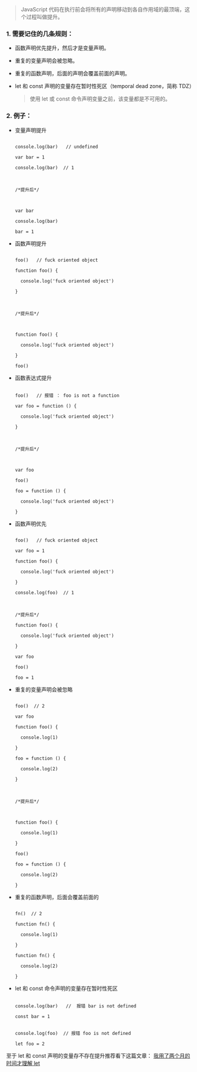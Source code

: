 > JavaScript 代码在执行前会将所有的声明移动到各自作用域的最顶端，这个过程叫做提升。

### 1. 需要记住的几条规则：

- 函数声明优先提升，然后才是变量声明。

- 重复的变量声明会被忽略。

- 重复的函数声明，后面的声明会覆盖前面的声明。

- let 和 const 声明的变量存在暂时性死区（temporal dead zone，简称 TDZ）

  > 使用 let 或 const 命令声明变量之前，该变量都是不可用的。

### 2. 例子：

- 变量声明提升

  ```

  console.log(bar)   // undefined

  var bar = 1

  console.log(bar)  // 1



  /*提升后*/



  var bar

  console.log(bar)

  bar = 1

  ```

- 函数声明提升

  ```

  foo()   // fuck oriented object

  function foo() {

    console.log('fuck oriented object')

  }



  /*提升后*/



  function foo() {

    console.log('fuck oriented object')

  }

  foo()

  ```

- 函数表达式提升

  ```

  foo()   // 报错 ： foo is not a function

  var foo = function () {

    console.log('fuck oriented object')

  }



  /*提升后*/



  var foo

  foo()

  foo = function () {

    console.log('fuck oriented object')

  }

  ```

- 函数声明优先

  ```

  foo()   // fuck oriented object

  var foo = 1

  function foo() {

    console.log('fuck oriented object')

  }

  console.log(foo)  // 1



  /*提升后*/

  function foo() {

    console.log('fuck oriented object')

  }

  var foo

  foo()

  foo = 1

  ```

- 重复的变量声明会被忽略

  ```

  foo()  // 2

  var foo

  function foo() {

    console.log(1)

  }

  foo = function () {

    console.log(2)

  }



  /*提升后*/



  function foo() {

    console.log(1)

  }

  foo()

  foo = function () {

    console.log(2)

  }

  ```

- 重复的函数声明，后面会覆盖前面的

  ```

  fn()  // 2

  function fn() {

    console.log(1)

  }

  function fn() {

    console.log(2)

  }

  ```

- let 和 const 命令声明的变量存在暂时性死区

  ```

  console.log(bar)   //  报错 bar is not defined

  const bar = 1

  ```

  ```

  console.log(foo)  // 报错 foo is not defined

  let foo = 2

  ```

至于 let 和 const 声明的变量存不存在提升推荐看下这篇文章：
[我用了两个月的时间才理解 let](https://zhuanlan.zhihu.com/p/28140450)

